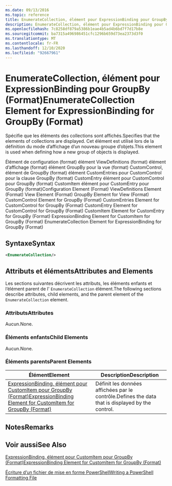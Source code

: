 ```yaml
---
ms.date: 09/13/2016
ms.topic: reference
title: EnumerateCollection, élément pour ExpressionBinding pour GroupBy (Format)
description: EnumerateCollection, élément pour ExpressionBinding pour GroupBy (Format)
ms.openlocfilehash: 7c8258df879a5386b1eae4b5ad4b6bd7f7d17b8e
ms.sourcegitcommit: ba7315a496986451cfc1296b659d73ea2373d3f0
ms.translationtype: MT
ms.contentlocale: fr-FR
ms.lasthandoff: 12/10/2020
ms.locfileid: "92667961"
---
```

# <a name="enumeratecollection-element-for-expressionbinding-for-groupby-format"></a><span data-ttu-id="1b3bd-103">EnumerateCollection, élément pour ExpressionBinding pour GroupBy (Format)</span><span class="sxs-lookup"><span data-stu-id="1b3bd-103">EnumerateCollection Element for ExpressionBinding for GroupBy (Format)</span></span>

<span data-ttu-id="1b3bd-104">Spécifie que les éléments des collections sont affichés.</span><span class="sxs-lookup"><span data-stu-id="1b3bd-104">Specifies that the elements of collections are displayed.</span></span> <span data-ttu-id="1b3bd-105">Cet élément est utilisé lors de la définition du mode d’affichage d’un nouveau groupe d’objets.</span><span class="sxs-lookup"><span data-stu-id="1b3bd-105">This element is used when defining how a new group of objects is displayed.</span></span>

<span data-ttu-id="1b3bd-106">Élément de configuration (format) élément ViewDefinitions (format) élément d’affichage (format) élément GroupBy pour la vue (format) CustomControl, élément de GroupBy (format) élément CustomEntries pour CustomControl pour la clause GroupBy (format) CustomEntry élément pour CustomControl pour GroupBy (format) CustomItem élément pour CustomEntry pour GroupBy (format)</span><span class="sxs-lookup"><span data-stu-id="1b3bd-106">Configuration Element (Format) ViewDefinitions Element (Format) View Element (Format) GroupBy Element for View (Format) CustomControl Element for GroupBy (Format) CustomEntries Element for CustomControl for GroupBy (Format) CustomEntry Element for CustomControl for GroupBy (Format) CustomItem Element for CustomEntry for GroupBy (Format) ExpressionBinding Element for CustomItem for GroupBy (Format) EnumerateCollection Element for ExpressionBinding for GroupBy (Format)</span></span>

## <a name="syntax"></a><span data-ttu-id="1b3bd-107">Syntaxe</span><span class="sxs-lookup"><span data-stu-id="1b3bd-107">Syntax</span></span>

```xml
<EnumerateCollection/>
```

## <a name="attributes-and-elements"></a><span data-ttu-id="1b3bd-108">Attributs et éléments</span><span class="sxs-lookup"><span data-stu-id="1b3bd-108">Attributes and Elements</span></span>

<span data-ttu-id="1b3bd-109">Les sections suivantes décrivent les attributs, les éléments enfants et l’élément parent de l' `EnumerateCollection` élément.</span><span class="sxs-lookup"><span data-stu-id="1b3bd-109">The following sections describe attributes, child elements, and the parent element of the `EnumerateCollection` element.</span></span>

### <a name="attributes"></a><span data-ttu-id="1b3bd-110">Attributs</span><span class="sxs-lookup"><span data-stu-id="1b3bd-110">Attributes</span></span>

<span data-ttu-id="1b3bd-111">Aucun.</span><span class="sxs-lookup"><span data-stu-id="1b3bd-111">None.</span></span>

### <a name="child-elements"></a><span data-ttu-id="1b3bd-112">Éléments enfants</span><span class="sxs-lookup"><span data-stu-id="1b3bd-112">Child Elements</span></span>

<span data-ttu-id="1b3bd-113">Aucun.</span><span class="sxs-lookup"><span data-stu-id="1b3bd-113">None.</span></span>

### <a name="parent-elements"></a><span data-ttu-id="1b3bd-114">Éléments parents</span><span class="sxs-lookup"><span data-stu-id="1b3bd-114">Parent Elements</span></span>

|<span data-ttu-id="1b3bd-115">Élément</span><span class="sxs-lookup"><span data-stu-id="1b3bd-115">Element</span></span>|<span data-ttu-id="1b3bd-116">Description</span><span class="sxs-lookup"><span data-stu-id="1b3bd-116">Description</span></span>|
|-------------|-----------------|
|[<span data-ttu-id="1b3bd-117">ExpressionBinding, élément pour CustomItem pour GroupBy (Format)</span><span class="sxs-lookup"><span data-stu-id="1b3bd-117">ExpressionBinding Element for CustomItem for GroupBy (Format)</span></span>](./expressionbinding-element-for-customitem-for-groupby-format.md)|<span data-ttu-id="1b3bd-118">Définit les données affichées par le contrôle.</span><span class="sxs-lookup"><span data-stu-id="1b3bd-118">Defines the data that is displayed by the control.</span></span>|

## <a name="remarks"></a><span data-ttu-id="1b3bd-119">Notes</span><span class="sxs-lookup"><span data-stu-id="1b3bd-119">Remarks</span></span>

## <a name="see-also"></a><span data-ttu-id="1b3bd-120">Voir aussi</span><span class="sxs-lookup"><span data-stu-id="1b3bd-120">See Also</span></span>

[<span data-ttu-id="1b3bd-121">ExpressionBinding, élément pour CustomItem pour GroupBy (Format)</span><span class="sxs-lookup"><span data-stu-id="1b3bd-121">ExpressionBinding Element for CustomItem for GroupBy (Format)</span></span>](./expressionbinding-element-for-customitem-for-groupby-format.md)

[<span data-ttu-id="1b3bd-122">Écriture d’un fichier de mise en forme PowerShell</span><span class="sxs-lookup"><span data-stu-id="1b3bd-122">Writing a PowerShell Formatting File</span></span>](./writing-a-powershell-formatting-file.md)
